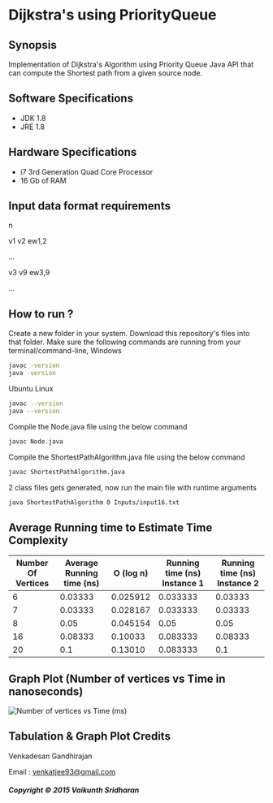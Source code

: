 # Dijkstra's using PriorityQueue
## Synopsis
Implementation of Dijkstra's Algorithm using Priority Queue Java API that can compute the Shortest path from a given source node. 
## Software Specifications
+ JDK 1.8 
+ JRE 1.8 
## Hardware Specifications
+ i7 3rd Generation Quad Core Processor 
+ 16 Gb of RAM 
## Input data format requirements
n

v1    v2  ew1,2

...

v3    v9  ew3,9

...
## How to run ? 
Create a new folder in your system. 
Download this repository's files into that folder.
Make sure the following commands are running from your terminal/command-line,
Windows 
~~~~sh
javac -version
java -version
~~~~
Ubuntu Linux
~~~~sh
javac --version
java --version
~~~~
Compile the Node.java file using the below command
~~~~sh
javac Node.java
~~~~
Compile the ShortestPathAlgorithm.java file using the below command
~~~~sh
javac ShortestPathAlgorithm.java
~~~~
2 class files gets generated, now run the main file with runtime arguments
~~~~sh 
java ShortestPathAlgorithm 0 Inputs/input16.txt
~~~~
## Average Running time to Estimate Time Complexity 
Number Of Vertices | Average Running time (ns) | O (log n) | Running time (ns) Instance 1 | Running time (ns) Instance 2
-------------------|-------------------|-------------------|-------------------|-------------------
6|0.03333|0.025912|0.033333 | 0.03333
7 |0.03333|0.028167|0.033333 |0.03333 
8 |0.05|0.045154|0.05|0.05 
16 |0.08333|0.10033|0.083333|0.08333 
20 |0.1|0.13010|0.083333|0.1 

## Graph Plot (Number of vertices vs Time in nanoseconds)
![Number of vertices vs Time (ms)](https://bytebucket.org/vaikunthsridharan/dijkstras-shortest-path-algorithm/raw/26f3f4786785ad3c9be3ce359852d55f20eff15a/images/Untitled%20drawing.png)

## Tabulation & Graph Plot Credits
Venkadesan Gandhirajan 

Email : venkatjee93@gmail.com 

##### Copyright © 2015 Vaikunth Sridharan
